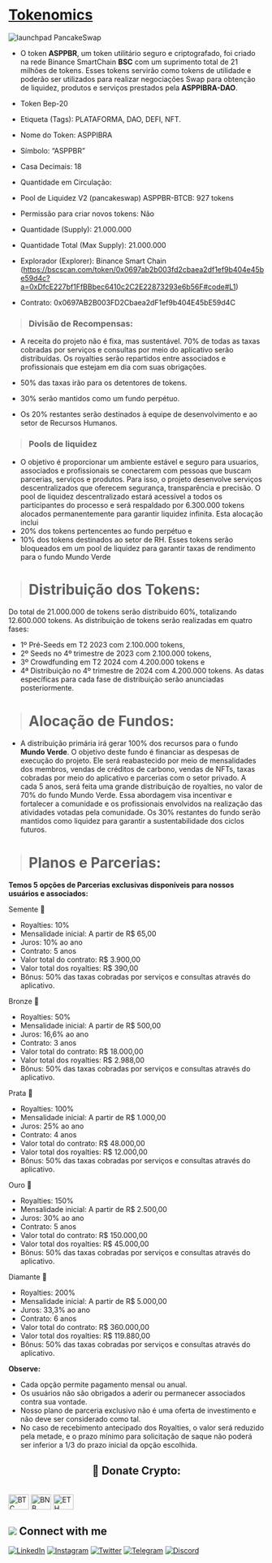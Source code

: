 # [Tokenomics](https://www.asppibra.com.br/)
![launchpad PancakeSwap](https://user-images.githubusercontent.com/80177249/201450427-403692e0-dee8-406c-a88d-f9e717ea41d6.png)
 

- O token **ASPPBR**, um token utilitário seguro e criptografado, foi criado na rede Binance SmartChain **BSC** com um suprimento total de 21 milhões de tokens. Esses tokens servirão como tokens de utilidade e poderão ser utilizados para realizar negociações Swap para obtenção de liquidez, produtos e serviços prestados pela **ASPPIBRA-DAO**.

- Token Bep-20
- Etiqueta (Tags): PLATAFORMA, DAO, DEFI, NFT.
- Nome do Token: ASPPIBRA
- Símbolo: “ASPPBR”
- Casa Decimais: 18
- Quantidade em Circulação:
- Pool de Liquidez V2 (pancakeswap) ASPPBR-BTCB: 927 tokens
- Permissão para criar novos tokens: Não
- Quantidade (Supply): 21.000.000
- Quantidade Total (Max Supply): 21.000.000
- Explorador (Explorer): Binance Smart Chain (https://bscscan.com/token/0x0697ab2b003fd2cbaea2df1ef9b404e45be59d4c?a=0xDfcE227bf1FfBBbec6410c2C2E22873293e6b56F#code#L1)
- Contrato: 0x0697AB2B003FD2Cbaea2dF1ef9b404E45bE59d4C

>### Divisão de Recompensas:

- A receita do projeto não é fixa, mas sustentável.
70% de todas as taxas cobradas por serviços e consultas por meio do aplicativo serão distribuídas.
Os royalties serão repartidos entre associados e profissionais que estejam em dia com suas obrigações.

- 50% das taxas irão para os detentores de tokens.
- 30% serão mantidos como um fundo perpétuo.
- Os 20% restantes serão destinados à equipe de desenvolvimento e ao setor de Recursos Humanos.

>### Pools de liquidez 

- O objetivo é proporcionar um ambiente estável e seguro para usuarios, associados e profissionais se conectarem com pessoas que buscam parcerias, serviços e produtos. Para isso, o projeto desenvolve serviços descentralizados que oferecem segurança, transparência e precisão. O pool de liquidez descentralizado estará acessível a todos os participantes do processo e será respaldado por 6.300.000 tokens alocados permanentemente para garantir liquidez infinita. Esta alocação inclui
- 20% dos tokens pertencentes ao fundo perpétuo e 
- 10% dos tokens destinados ao setor de RH. 
Esses tokens serão bloqueados em um pool de liquidez para garantir taxas de rendimento para o fundo Mundo Verde

># Distribuição dos Tokens:

Do total de 21.000.000 de tokens serão distribuido 60%, totalizando 12.600.000 tokens. 
As distribuição de tokens serão realizadas em quatro fases: 

- 1º Pré-Seeds em T2 2023 com 2.100.000 tokens, 
- 2º Seeds no 4º trimestre de 2023 com 2.100.000 tokens, 
- 3º Crowdfunding em T2 2024 com 4.200.000 tokens e 
- 4ª Distribuição no 4º trimestre de 2024 com 4.200.000 tokens. 
As datas específicas para cada fase de distribuição serão anunciadas posteriormente.

># Alocação de Fundos:

- A distribuição primária irá gerar 100% dos recursos para o fundo **Mundo Verde**. O objetivo deste fundo é financiar as despesas de execução do projeto. Ele será reabastecido por meio de mensalidades dos membros, vendas de créditos de carbono, vendas de NFTs, taxas cobradas por meio do aplicativo e parcerias com o setor privado. A cada 5 anos, será feita uma grande distribuição de royalties, no valor de 70% do fundo Mundo Verde. Essa abordagem visa incentivar e fortalecer a comunidade e os profissionais envolvidos na realização das atividades votadas pela comunidade. Os 30% restantes do fundo serão mantidos como liquidez para garantir a sustentabilidade dos ciclos futuros.

># Planos e Parcerias:

**Temos 5 opções de Parcerias exclusivas disponíveis para nossos usuários e associados:**

Semente 🌱

- Royalties: 10%
- Mensalidade inicial: A partir de R$ 65,00
- Juros: 10% ao ano
- Contrato: 5 anos
- Valor total do contrato: R$ 3.900,00
- Valor total dos royalties: R$ 390,00
- Bônus: 50% das taxas cobradas por serviços e consultas através do aplicativo.

Bronze 🥉

- Royalties: 50%
- Mensalidade inicial: A partir de R$ 500,00
- Juros: 16,6% ao ano
- Contrato: 3 anos
- Valor total do contrato: R$ 18.000,00
- Valor total dos royalties: R$ 2.988,00
- Bônus: 50% das taxas cobradas por serviços e consultas através do aplicativo.

Prata 🥈

- Royalties: 100%
- Mensalidade inicial: A partir de R$ 1.000,00
- Juros: 25% ao ano
- Contrato: 4 anos
- Valor total do contrato: R$ 48.000,00
- Valor total dos royalties: R$ 12.000,00
- Bônus: 50% das taxas cobradas por serviços e consultas através do aplicativo.

Ouro 🥇

- Royalties: 150%
- Mensalidade inicial: A partir de R$ 2.500,00
- Juros: 30% ao ano
- Contrato: 5 anos
- Valor total do contrato: R$ 150.000,00
- Valor total dos royalties: R$ 45.000,00
- Bônus: 50% das taxas cobradas por serviços e consultas através do aplicativo.

Diamante 💎

- Royalties: 200%
- Mensalidade inicial: A partir de R$ 5.000,00
- Juros: 33,3% ao ano
- Contrato: 6 anos
- Valor total do contrato: R$ 360.000,00
- Valor total dos royalties: R$ 119.880,00
- Bônus: 50% das taxas cobradas por serviços e consultas através do aplicativo.

**Observe:**

- Cada opção permite pagamento mensal ou anual.
- Os usuários não são obrigados a aderir ou permanecer associados contra sua vontade.
- Nosso plano de parceria exclusivo não é uma oferta de investimento e não deve ser considerado como tal.
- No caso de recebimento antecipado dos Royalties, o valor será reduzido pela metade, e o prazo mínimo para solicitação de saque não poderá ser inferior a 1/3 do prazo inicial da opção escolhida.

## <h2 align="center">🎁 Donate Crypto:</h2>



<div style="display: inline_block"><br>
 <img align="center" alt="BTC" height="30" width="40" src="https://user-images.githubusercontent.com/80177249/180482937-475896ac-4853-470f-80da-dae18bcf7748.svg">
 <img align="center" alt="BNB" height="30" width="40" src="https://user-images.githubusercontent.com/80177249/180481724-2560053f-dcd3-4879-a63f-5801eb373e66.svg">
 <img align="center" alt="ETH" height="30" width="40" src="https://user-images.githubusercontent.com/80177249/180481896-cf45cdde-72f9-4986-8181-9ee64fae126d.svg">
 
 ## <img src="https://img.icons8.com/nolan/25/computer.png"/> Connect with me

[![LinkedIn](https://img.shields.io/badge/linkedin-%230077B5.svg?&style=for-the-badge&logo=linkedin&logoColor=white)](https://linkedin.com/company/asppibra-dao/) 
[![Instagram](https://img.shields.io/badge/Instagram-%23E4405F.svg?style=for-the-badge&logo=Instagram&logoColor=white)](https://instagram.com/asppibra/) 
[![Twitter](https://img.shields.io/badge/twitter-%231DA1F2.svg?&style=for-the-badge&logo=twitter&logoColor=white)](https://twitter.com/ASPPIBRA_ORG) 
[![Telegram](https://img.shields.io/badge/Telegram-2CA5E0?style=for-the-badge&logo=telegram&logoColor=white)](https://t.me/Mundo_Digital_BR)
[![Discord](https://img.shields.io/badge/Discord-7289DA?style=for-the-badge&logo=discord&logoColor=white)](https://discord)

 
</div>
